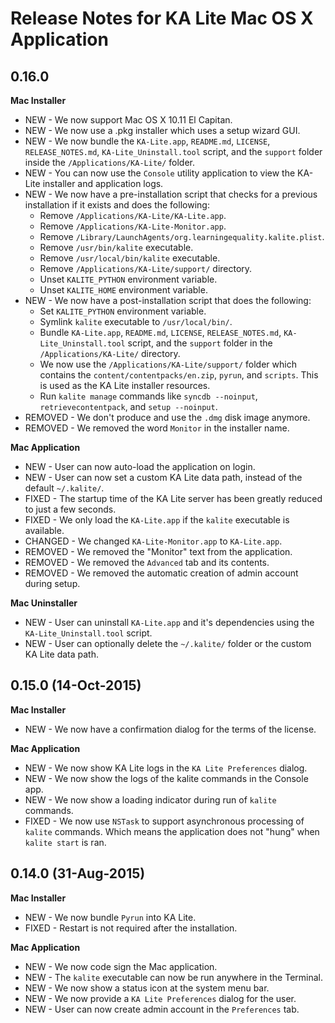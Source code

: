 Release Notes for KA Lite Mac OS X Application
==============================================

0.16.0
------

**Mac Installer**

* NEW - We now support Mac OS X 10.11 El Capitan.
* NEW - We now use a .pkg installer which uses a setup wizard GUI.
* NEW - We now bundle the `KA-Lite.app`, `README.md`, `LICENSE`, `RELEASE_NOTES.md`, `KA-Lite_Uninstall.tool` script, and the `support` folder inside the `/Applications/KA-Lite/` folder.
* NEW - You can now use the `Console` utility application to view the KA-Lite installer and application logs.
* NEW - We now have a pre-installation script that checks for a previous installation if it exists and does the following:
  - Remove `/Applications/KA-Lite/KA-Lite.app`.
  - Remove `/Applications/KA-Lite-Monitor.app`.
  - Remove `/Library/LaunchAgents/org.learningequality.kalite.plist`.
  - Remove `/usr/bin/kalite` executable.
  - Remove `/usr/local/bin/kalite` executable. 
  - Remove `/Applications/KA-Lite/support/` directory.
  - Unset `KALITE_PYTHON` environment variable.
  - Unset `KALITE_HOME` environment variable.
* NEW - We now have a post-installation script that does the following:
  - Set `KALITE_PYTHON` environment variable.
  - Symlink `kalite` executable to `/usr/local/bin/`.
  - Bundle `KA-Lite.app`, `README.md`, `LICENSE`, `RELEASE_NOTES.md`, `KA-Lite_Uninstall.tool` script, and the `support` folder in the `/Applications/KA-Lite/` directory.
  - We now use the `/Applications/KA-Lite/support/` folder which contains the `content/contentpacks/en.zip`, `pyrun`, and `scripts`. This is used as the KA Lite installer resources.  
  - Run `kalite manage` commands like `syncdb --noinput`, `retrievecontentpack`, and `setup --noinput`.
* REMOVED - We don't produce and use the `.dmg` disk image anymore.
* REMOVED - We removed the word `Monitor` in the installer name.

**Mac Application**

* NEW - User can now auto-load the application on login.
* NEW - User can now set a custom KA Lite data path, instead of the default `~/.kalite/`.
* FIXED - The startup time of the KA Lite server has been greatly reduced to just a few seconds.
* FIXED - We only load the `KA-Lite.app` if the `kalite` executable is available.
* CHANGED - We changed `KA-Lite-Monitor.app` to `KA-Lite.app`.
* REMOVED - We removed the "Monitor" text from the application.
* REMOVED - We removed the `Advanced` tab and its contents.
* REMOVED - We removed the automatic creation of admin account during setup.
 

**Mac Uninstaller**

* NEW - User can uninstall `KA-Lite.app` and it's dependencies using the `KA-Lite_Uninstall.tool` script.
* NEW - User can optionally delete the `~/.kalite/` folder or the custom KA Lite data path.


0.15.0 (14-Oct-2015)
--------------------

**Mac Installer**

* NEW - We now have a confirmation dialog for the terms of the license.

**Mac Application**

* NEW - We now show KA Lite logs in the `KA Lite Preferences` dialog.
* NEW - We now show the logs of the kalite commands in the Console app.
* NEW - We now show a loading indicator during run of `kalite` commands.
* FIXED - We now use `NSTask` to support asynchronous processing of `kalite` commands.  Which means the application does not "hung" when `kalite start` is ran.


0.14.0 (31-Aug-2015)
--------------------

**Mac Installer**

* NEW - We now bundle `Pyrun` into KA Lite.
* FIXED - Restart is not required after the installation.

**Mac Application**

* NEW - We now code sign the Mac application.
* NEW - The `kalite` executable can now be run anywhere in the Terminal.
* NEW - We now show a status icon at the system menu bar.
* NEW - We now provide a `KA Lite Preferences` dialog for the user.
* NEW - User can now create admin account in the `Preferences` tab.
